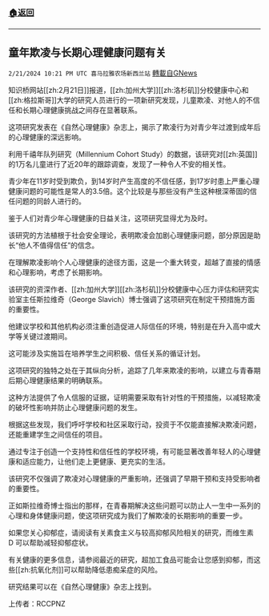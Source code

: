 ###  [:house:返回](README.md)
---


## 童年欺凌与长期心理健康问题有关
`2/21/2024 10:21 PM UTC 喜马拉雅农场新西兰站` [轉載自GNews](https://gnews.org/articles/2330142)

知识桥网站[[zh:2月21日]]报道，[[zh:加州大学]][[zh:洛杉矶]]分校健康中心和[[zh:格拉斯哥]]大学的研究人员进行的一项新研究发现，儿童欺凌、对他人的不信任和长期心理健康挑战之间存在显著联系。 

这项研究发表在《自然心理健康》杂志上，揭示了欺凌行为对青少年过渡到成年后的心理健康的深远影响。 

利用千禧年队列研究（Millennium Cohort Study）的数据，该研究对[[zh:英国]]的1万名儿童进行了近20年的跟踪调查，发现了一种令人不安的相关性。 

青少年在11岁时受到欺负，到14岁时产生高度的不信任感，到17岁时患上严重心理健康问题的可能性是常人的3.5倍。这个比较是与那些没有产生这种根深蒂固的信任问题的同龄人进行的。 

鉴于人们对青少年心理健康的日益关注，这项研究显得尤为及时。 

该研究的方法植根于社会安全理论，表明欺凌会加剧心理健康问题，部分原因是助长“他人不值得信任”的信念。 

在理解欺凌影响个人心理健康的途径方面，这是一个重大转变，超越了直接的情感和心理影响，考虑了长期影响。 

该研究的资深作者、[[zh:加州大学]][[zh:洛杉矶]]分校健康中心压力评估和研究实验室主任斯拉维奇（George Slavich）博士强调了这项研究在制定干预措施方面的重要性。 

他建议学校和其他机构必须注重创造促进人际信任的环境，特别是在升入高中或大学等关键过渡期间。 

这可能涉及实施旨在培养学生之间积极、信任关系的循证计划。 

这项研究的独特之处在于其纵向分析，追踪了几年来欺凌的影响，以建立与青春期后期心理健康结果的明确联系。 

这种方法提供了令人信服的证据，证明需要采取有针对性的干预措施，以减轻欺凌的破坏性影响并防止心理健康问题的发生。 

根据这些发现，我们呼吁学校和社区采取行动，投资于不仅能直接解决欺凌问题，还能重建学生之间信任的项目。 

通过专注于创造一个支持性和信任性的学校环境，有可能显著改善年轻人的心理健康和适应能力，让他们走上更健康、更充实的生活。 

该研究不仅强调了欺凌对心理健康的严重影响，还强调了早期干预和支持受影响者的重要性。 

正如斯拉维奇博士指出的那样，在青春期解决这些问题可以防止人一生中一系列的心理和身体健康问题，使这项研究成为我们了解欺凌的长期影响的重要一步。 

如果您关心抑郁症，请阅读有关素食主义与较高抑郁风险相关的研究，而维生素 D 可以帮助减轻抑郁症状。 

有关健康的更多信息，请参阅最近的研究，超加工食品可能会让您感到抑郁，而这些[[zh:抗氧化剂]]可以帮助降低患痴呆症的风险。 

研究结果可以在《自然心理健康》杂志上找到。

上传者：RCCPNZ
